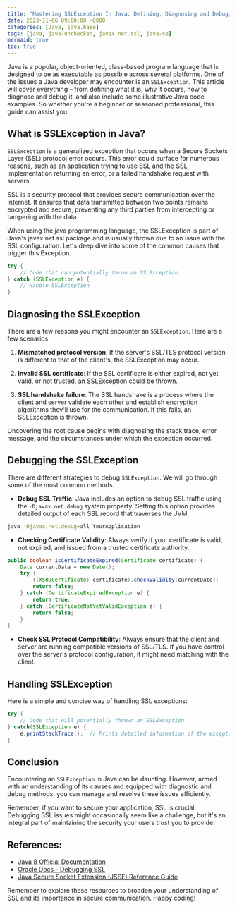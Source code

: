 ```yaml
---
title: "Mastering SSLException In Java: Defining, Diagnosing and Debugging"
date: 2023-11-06 09:00:00 -0000
categories: [Java, java.base]
tags: [java, java-unchecked, javax.net.ssl, java-se]
mermaid: true
toc: true
---
```



Java is a popular, object-oriented, class-based program language that is designed to be as executable as possible across several platforms. One of the issues a Java developer may encounter is an `SSLException`. This article will cover everything – from defining what it is, why it occurs, how to diagnose and debug it, and also include some illustrative Java code examples. So whether you're a beginner or seasoned professional, this guide can assist you.

## What is SSLException in Java?

`SSLException` is a generalized exception that occurs when a Secure Sockets Layer (SSL) protocol error occurs. This error could surface for numerous reasons, such as an application trying to use SSL and the SSL implementation returning an error, or a failed handshake request with servers.

SSL is a security protocol that provides secure communication over the internet. It ensures that data transmitted between two points remains encrypted and secure, preventing any third parties from intercepting or tampering with the data.

When using the java programming language, the SSLException is part of Java's javax.net.ssl package and is usually thrown due to an issue with the SSL configuration. Let's deep dive into some of the common causes that trigger this Exception.

```java
try {
    // Code that can potentially throw an SSLException
} catch (SSLException e) {
    // Handle SSLException
}
```

## Diagnosing the SSLException

There are a few reasons you might encounter an `SSLException`. Here are a few scenarios:

1. **Mismatched protocol version**: If the server's SSL/TLS protocol version is different to that of the client's, the SSLException may occur. 

2. **Invalid SSL certificate**: If the SSL certificate is either expired, not yet valid, or not trusted, an SSLException could be thrown. 

3. **SSL handshake failure**: The SSL handshake is a process where the client and server validate each other and establish encryption algorithms they'll use for the communication. If this fails, an SSLException is thrown. 

Uncovering the root cause begins with diagnosing the stack trace, error message, and the circumstances under which the exception occurred.

## Debugging the SSLException

There are different strategies to debug `SSLException`. We will go through some of the most common methods.

* **Debug SSL Traffic**: Java includes an option to debug SSL traffic using the `-Djavax.net.debug` system property. Setting this option provides detailed output of each SSL record that traverses the JVM.

```bash
java -Djavax.net.debug=all YourApplication
```

* **Checking Certificate Validity**: Always verify if your certificate is valid, not expired, and issued from a trusted certificate authority.

```java
public boolean isCertificateExpired(Certificate certificate) {
    Date currentDate = new Date();
    try {
        ((X509Certificate) certificate).checkValidity(currentDate);
        return false;
    } catch (CertificateExpiredException e) {
        return true;
    } catch (CertificateNotYetValidException e) {
        return false;
    }
}
```

* **Check SSL Protocol Compatibility**: Always ensure that the client and server are running compatible versions of SSL/TLS. If you have control over the server's protocol configuration, it might need matching with the client.

## Handling SSLException

Here is a simple and concise way of handling SSL exceptions:

```java
try {
    // Code that will potentially thrown an SSLException
} catch(SSLException e) {
    e.printStackTrace();  // Prints detailed information of the exception
}
```

## Conclusion

Encountering an `SSLException` in Java can be daunting. However, armed with an understanding of its causes and equipped with diagnostic and debug methods, you can manage and resolve these issues efficiently.

Remember, if you want to secure your application, SSL is crucial. Debugging SSL issues might occasionally seem like a challenge, but it's an integral part of maintaining the security your users trust you to provide.

## References:

* [Java 8 Official Documentation](https://docs.oracle.com/javase/8/docs/api/javax/net/ssl/SSLException.html)
* [Oracle Docs - Debugging SSL](https://docs.oracle.com/javase/6/docs/technotes/guides/security/jsse/JSSERefGuide.html#Debug)
* [Java Secure Socket Extension (JSSE) Reference Guide](https://docs.oracle.com/javase/7/docs/technotes/guides/security/jsse/JSSERefGuide.html#SSLContext)

Remember to explore these resources to broaden your understanding of SSL and its importance in secure communication. Happy coding!